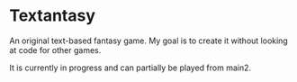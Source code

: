 # Textantasy
An original text-based fantasy game. My goal is to create it without looking at code for other games.

It is currently in progress and can partially be played from main2.
